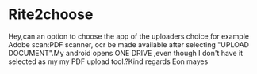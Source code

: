 # Rite2choose
Hey,can an option to choose the app of the uploaders choice,for example  Adobe scan:PDF scanner, ocr be made available after selecting "UPLOAD DOCUMENT".My android opens ONE DRIVE ,even though I don't have it selected as my my PDF upload tool.?Kind regards Eon mayes
